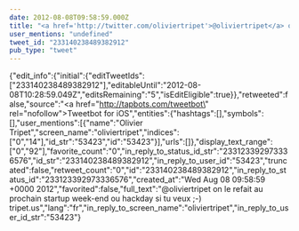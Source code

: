 ```yaml
---
date: 2012-08-08T09:58:59.000Z
title: "<a href='http://twitter.com/oliviertripet'>@oliviertripet</a> on le refait au prochain startup week-end ou hackday si tu veux ;-) tripet.us″"
user_mentions: "undefined"
tweet_id: "233140238489382912"
pub_type: "tweet"
---
```

{"edit_info":{"initial":{"editTweetIds":["233140238489382912"],"editableUntil":"2012-08-08T10:28:59.049Z","editsRemaining":"5","isEditEligible":true}},"retweeted":false,"source":"<a href=\"http://tapbots.com/tweetbot\" rel=\"nofollow\">Tweetbot for iOS</a>","entities":{"hashtags":[],"symbols":[],"user_mentions":[{"name":"Olivier Tripet","screen_name":"oliviertripet","indices":["0","14"],"id_str":"53423","id":"53423"}],"urls":[]},"display_text_range":["0","92"],"favorite_count":"0","in_reply_to_status_id_str":"233123392973336576","id_str":"233140238489382912","in_reply_to_user_id":"53423","truncated":false,"retweet_count":"0","id":"233140238489382912","in_reply_to_status_id":"233123392973336576","created_at":"Wed Aug 08 09:58:59 +0000 2012","favorited":false,"full_text":"@oliviertripet on le refait au prochain startup week-end ou hackday si tu veux ;-) tripet.us","lang":"fr","in_reply_to_screen_name":"oliviertripet","in_reply_to_user_id_str":"53423"}
